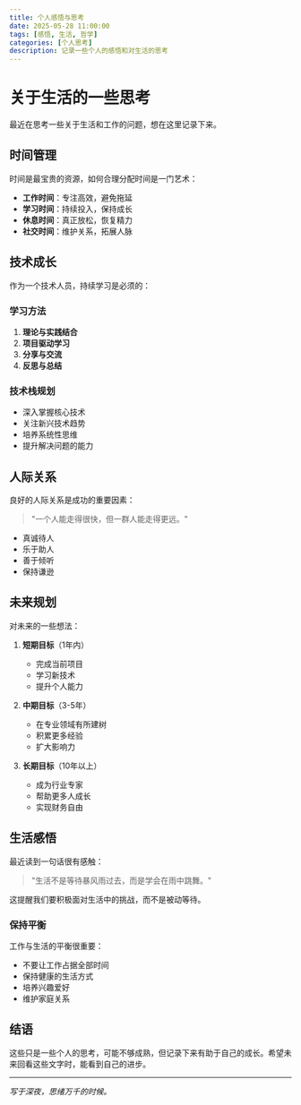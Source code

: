 ```yaml
---
title: 个人感悟与思考
date: 2025-05-28 11:00:00
tags: [感悟, 生活, 哲学]
categories: [个人思考]
description: 记录一些个人的感悟和对生活的思考
---
```


# 关于生活的一些思考

最近在思考一些关于生活和工作的问题，想在这里记录下来。

## 时间管理

时间是最宝贵的资源，如何合理分配时间是一门艺术：

- **工作时间**：专注高效，避免拖延
- **学习时间**：持续投入，保持成长
- **休息时间**：真正放松，恢复精力
- **社交时间**：维护关系，拓展人脉

## 技术成长

作为一个技术人员，持续学习是必须的：

### 学习方法
1. **理论与实践结合**
2. **项目驱动学习**
3. **分享与交流**
4. **反思与总结**

### 技术栈规划
- 深入掌握核心技术
- 关注新兴技术趋势
- 培养系统性思维
- 提升解决问题的能力

## 人际关系

良好的人际关系是成功的重要因素：

> "一个人能走得很快，但一群人能走得更远。"

- 真诚待人
- 乐于助人
- 善于倾听
- 保持谦逊

## 未来规划

对未来的一些想法：

1. **短期目标**（1年内）
   - 完成当前项目
   - 学习新技术
   - 提升个人能力

2. **中期目标**（3-5年）
   - 在专业领域有所建树
   - 积累更多经验
   - 扩大影响力

3. **长期目标**（10年以上）
   - 成为行业专家
   - 帮助更多人成长
   - 实现财务自由

## 生活感悟

最近读到一句话很有感触：

> "生活不是等待暴风雨过去，而是学会在雨中跳舞。"

这提醒我们要积极面对生活中的挑战，而不是被动等待。

### 保持平衡

工作与生活的平衡很重要：
- 不要让工作占据全部时间
- 保持健康的生活方式
- 培养兴趣爱好
- 维护家庭关系

## 结语

这些只是一些个人的思考，可能不够成熟，但记录下来有助于自己的成长。希望未来回看这些文字时，能看到自己的进步。

---

*写于深夜，思绪万千的时候。* 
